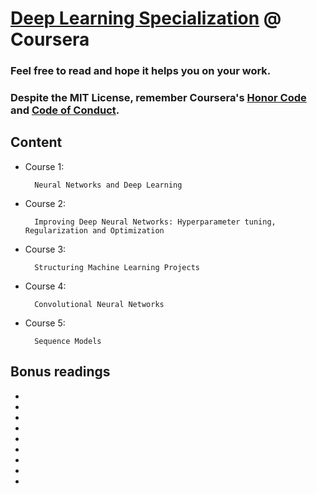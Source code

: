# [Deep Learning Specialization](https://www.coursera.org/specializations/deep-learning?) @ Coursera

### Feel free to read and hope it helps you on **your** work.
### Despite the MIT License, remember Coursera's [Honor Code](https://learner.coursera.help/hc/en-us/articles/209818863-Coursera-Honor-Code) and [Code of Conduct](https://learner.coursera.help/hc/en-us/articles/208280036-Coursera-Code-of-Conduct).

## Content

- Course 1:

        Neural Networks and Deep Learning

- Course 2:

        Improving Deep Neural Networks: Hyperparameter tuning, Regularization and Optimization

- Course 3:

		Structuring Machine Learning Projects

- Course 4:

		Convolutional Neural Networks

- Course 5:

		Sequence Models

## Bonus readings
- 
- 
- 
- 
- 
- 
- 
- 
- 

<!-- ## Timelapse

|          | dd | mm  | yyyy  |
|:---------|:--:|:---:|:----:|
| Started  | 05 | Aug | 2019 |
| Finished | ?? | ??  | 20?? | -->